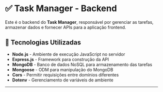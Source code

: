 # ✅ Task Manager - Backend

Este é o backend do **Task Manager**, responsável por gerenciar as tarefas, armazenar dados e fornecer APIs para a aplicação frontend.

## 🚀 Tecnologias Utilizadas
- **Node.js** - Ambiente de execução JavaScript no servidor
- **Express.js** - Framework para construção da API
- **MongoDB** - Banco de dados NoSQL para armazenamento das tarefas
- **Mongoose** - ODM para manipulação do MongoDB
- **Cors** - Permitir requisições entre domínios diferentes
- **Dotenv** - Gerenciamento de variáveis de ambiente

---
